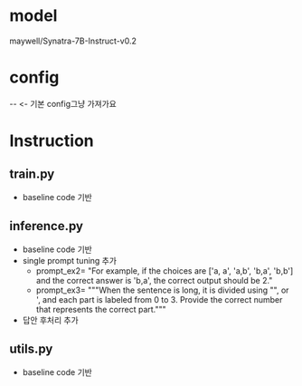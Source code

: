 # model
maywell/Synatra-7B-Instruct-v0.2

# config
-- <- 기본 config그냥 가져가요

# Instruction
## train.py
- baseline code 기반

## inference.py
- baseline code 기반
- single prompt tuning 추가
    - prompt_ex2= "For example, if the choices are ['a, a', 'a,b', 'b,a', 'b,b'] and the correct answer is 'b,a', the correct output should be 2."
    - prompt_ex3= """When the sentence is long, it is divided using "", or ', and each part is labeled from 0 to 3. Provide the correct number that represents the correct part."""
- 답안 후처리 추가 

## utils.py
- baseline code 기반

